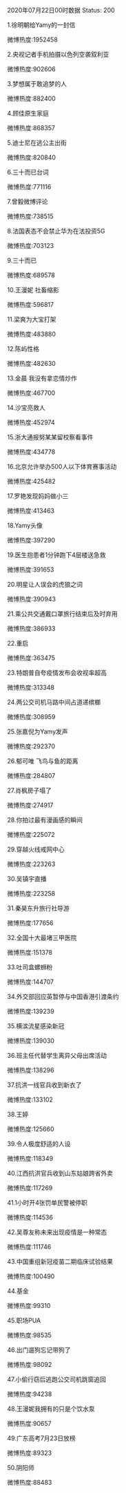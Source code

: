 2020年07月22日00时数据
Status: 200

1.徐明朝给Yamy的一封信

微博热度:1952458

2.央视记者手机拍摄以色列空袭叙利亚

微博热度:902606

3.梦想属于敢追梦的人

微博热度:882400

4.顾佳原生家庭

微博热度:868357

5.迪士尼在逃公主出街

微博热度:820840

6.三十而已台词

微博热度:771116

7.曾毅微博评论

微博热度:738515

8.法国表态不会禁止华为在法投资5G

微博热度:703123

9.三十而已

微博热度:689578

10.王漫妮 社畜缩影

微博热度:596817

11.梁爽为大宝打架

微博热度:483880

12.陈屿性格

微博热度:482630

13.金晨 我没有拿恋情炒作

微博热度:467700

14.沙宝亮救人

微博热度:452974

15.浙大通报努某某留校察看事件

微博热度:434778

16.北京允许举办500人以下体育赛事活动

微博热度:425482

17.罗艳发现妈妈做小三

微博热度:413463

18.Yamy头像

微博热度:397290

19.医生抱患者1分钟跑下4层楼送急救

微博热度:391653

20.明星让人误会的虎狼之词

微博热度:390943

21.乘公共交通戴口罩旅行结束后及时弃用

微博热度:386933

22.重启

微博热度:363475

23.特朗普自夸疫情发布会收视率超高

微博热度:313348

24.两公交司机马路中间占道递槟榔

微博热度:308959

25.张嘉倪为Yamy发声

微博热度:292370

26.郁可唯 飞鸟与鱼的距离

微博热度:284807

27.肖枫房子塌了

微博热度:274917

28.你拍过最有漫画感的瞬间

微博热度:225072

29.穿越火线戒网中心

微博热度:223263

30.吴镇宇直播

微博热度:223258

31.秦昊东升旅行社导游

微博热度:177656

32.全国十大最堵三甲医院

微博热度:151378

33.吐司盒螺蛳粉

微博热度:144707

34.外交部回应英暂停与中国香港引渡条约

微博热度:139239

35.横滨流星感染新冠

微博热度:139030

36.班主任代替学生离异父母出席活动

微博热度:138296

37.抗洪一线官兵收到新衣了

微博热度:133102

38.王婷

微博热度:125660

39.令人极度舒适的人设

微博热度:118349

40.江西抗洪官兵收到山东姑娘跨省外卖

微博热度:117269

41.1小时开4张罚单民警被停职

微博热度:114536

42.吴尊友称未来出现疫情是一种常态

微博热度:111746

43.中国重组新冠疫苗二期临床试验结果

微博热度:100490

44.基金

微博热度:99310

45.职场PUA

微博热度:98535

46.出门遛狗忘记带狗了

微博热度:98092

47.小偷行窃后逃跑公交司机跳窗追回

微博热度:94238

48.王漫妮我拥有的只是个饮水泵

微博热度:90657

49.广东高考7月23日放榜

微博热度:89323

50.阴阳师

微博热度:88483

